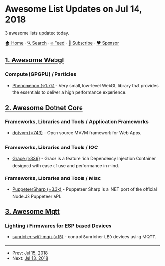 # Awesome List Updates on Jul 14, 2018

3 awesome lists updated today.

[🏠 Home](/README.md) · [🔍 Search](https://www.trackawesomelist.com/search/) · [🔥 Feed](https://www.trackawesomelist.com/rss.xml) · [📮 Subscribe](https://trackawesomelist.us17.list-manage.com/subscribe?u=d2f0117aa829c83a63ec63c2f&id=36a103854c) · [❤️  Sponsor](https://github.com/sponsors/theowenyoung)



## [1. Awesome Webgl](/content/sjfricke/awesome-webgl/README.md)

### Compute (GPGPU) / Particles

*   [Phenomenon (⭐1.7k)](https://github.com/vaneenige/phenomenon) - Very small, low-level WebGL library that provides the essentials to deliver a high performance experience.

## [2. Awesome Dotnet Core](/content/thangchung/awesome-dotnet-core/README.md)

### Frameworks, Libraries and Tools / Application Frameworks

*   [dotvvm (⭐743)](https://github.com/riganti/dotvvm) - Open source MVVM framework for Web Apps.

### Frameworks, Libraries and Tools / IOC

*   [Grace (⭐336)](https://github.com/ipjohnson/Grace) - Grace is a feature rich Dependency Injection Container designed with ease of use and performance in mind.

### Frameworks, Libraries and Tools / Misc

*   [PuppeteerSharp (⭐3.3k)](https://github.com/kblok/puppeteer-sharp) - Puppeteer Sharp is a .NET port of the official Node.JS Puppeteer API.

## [3. Awesome Mqtt](/content/hobbyquaker/awesome-mqtt/README.md)

### Lighting / Firmwares for ESP based Devices

*   [sunricher-wifi-mqtt (⭐15)](https://github.com/magcode/sunricher-wifi-mqtt) - control Sunricher LED devices using MQTT.

---

- Prev: [Jul 15, 2018](/content/2018/07/15/README.md)
- Next: [Jul 13, 2018](/content/2018/07/13/README.md)